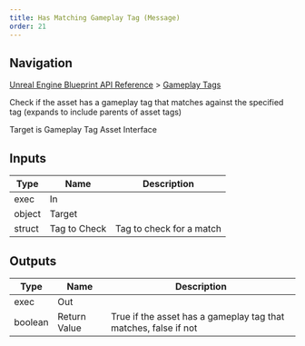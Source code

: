 ```yaml
---
title: Has Matching Gameplay Tag (Message)
order: 21
---
```

## Navigation

[Unreal Engine Blueprint API Reference](https://dev.epicgames.com/documentation/en-us/unreal-engine/BlueprintAPI) > [Gameplay Tags](https://dev.epicgames.com/documentation/en-us/unreal-engine/BlueprintAPI/GameplayTags)

Check if the asset has a gameplay tag that matches against the specified tag (expands to include parents of asset tags)

Target is Gameplay Tag Asset Interface

## Inputs

| Type | Name | Description |
| --- | --- | --- |
| exec | In |  |
| object | Target |  |
| struct | Tag to Check | Tag to check for a match |

## Outputs

| Type | Name | Description |
| --- | --- | --- |
| exec | Out |  |
| boolean | Return Value | True if the asset has a gameplay tag that matches, false if not |
